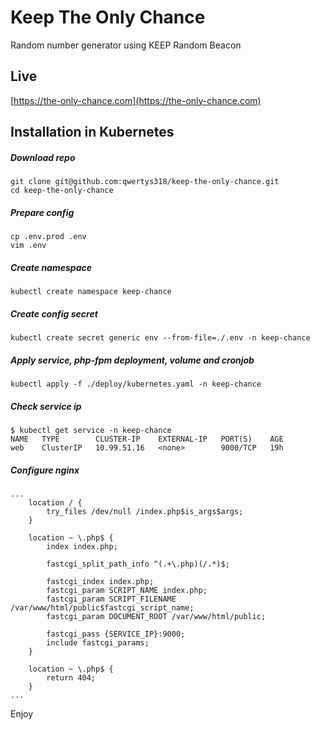 # Keep The Only Chance
Random number generator using KEEP Random Beacon

## Live
[https://the-only-chance.com](https://the-only-chance.com)

## Installation in Kubernetes
##### Download repo
```
git clone git@github.com:qwertys318/keep-the-only-chance.git
cd keep-the-only-chance
```
##### Prepare config
```
cp .env.prod .env
vim .env
```
##### Create namespace
```
kubectl create namespace keep-chance
```
##### Create config secret
```
kubectl create secret generic env --from-file=./.env -n keep-chance
```
##### Apply service, php-fpm deployment, volume and cronjob
```
kubectl apply -f ./deploy/kubernetes.yaml -n keep-chance
```
##### Check service ip
```
$ kubectl get service -n keep-chance
NAME   TYPE        CLUSTER-IP    EXTERNAL-IP   PORT(S)    AGE
web    ClusterIP   10.99.51.16   <none>        9000/TCP   19h
```
##### Configure nginx
```
...
    location / {
        try_files /dev/null /index.php$is_args$args;
    }

    location ~ \.php$ {
        index index.php;

        fastcgi_split_path_info ^(.+\.php)(/.*)$;

        fastcgi_index index.php;
        fastcgi_param SCRIPT_NAME index.php;
        fastcgi_param SCRIPT_FILENAME /var/www/html/public$fastcgi_script_name;
        fastcgi_param DOCUMENT_ROOT /var/www/html/public;

        fastcgi_pass {SERVICE_IP}:9000;
        include fastcgi_params;
    }

    location ~ \.php$ {
        return 404;
    }
...
```
Enjoy